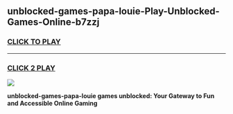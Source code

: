 
## unblocked-games-papa-louie-Play-Unblocked-Games-Online-b7zzj
<h3>
<a href="https://premium76.site?title=unblocked-games-papa-louie&ref=25A">CLICK TO PLAY</a></h3>
<hr>

<h3>
<a href="https://premium76.site?title=unblocked-games-papa-louie&ref=25A">CLICK 2 PLAY</a>
  
</h3>

<a href="https://premium76.site?title=unblocked-games-papa-louie&ref=25A"><img src="https://clearcache.store/games.png"></a>


**unblocked-games-papa-louie games unblocked: Your Gateway to Fun and Accessible Online Gaming**
